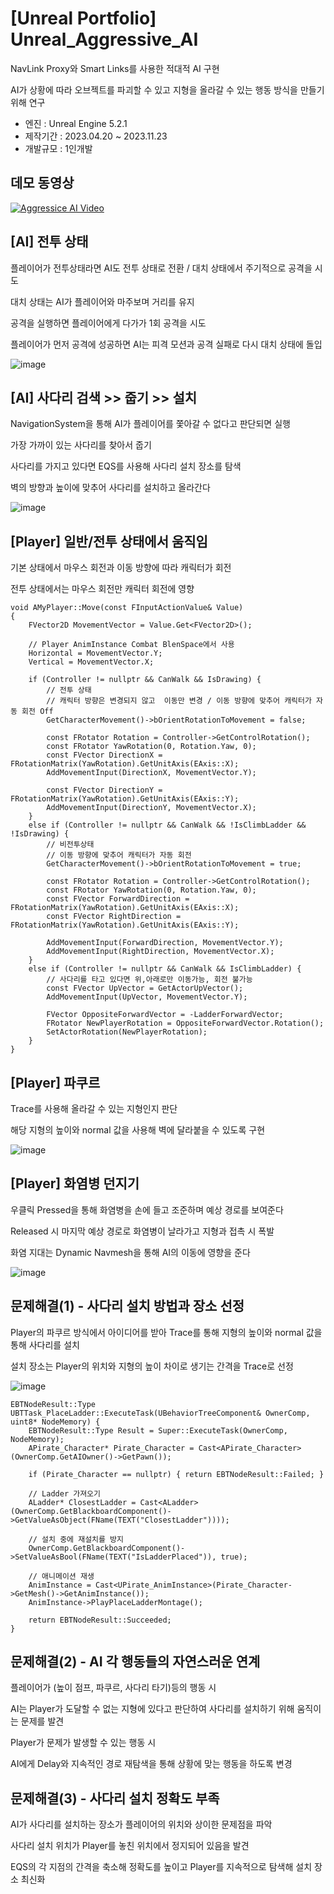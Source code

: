 # [Unreal Portfolio] Unreal_Aggressive_AI

NavLink Proxy와 Smart Links를 사용한 적대적 AI 구현

AI가 상황에 따라 오브젝트를 파괴할 수 있고 지형을 올라갈 수 있는 행동 방식을 만들기 위해 연구


 - 엔진 : Unreal Engine 5.2.1
 - 제작기간 : 2023.04.20 ~ 2023.11.23 
 - 개발규모 : 1인개발


## 데모 동영상

[![Aggressice AI Video](https://i9.ytimg.com/vi/YzTrpclK-2Y/mqdefault.jpg?sqp=CIj0hawG-oaymwEmCMACELQB8quKqQMa8AEB-AHUBoAC4AOKAgwIABABGHIgUyg6MA8=&rs=AOn4CLBzaqi5asuORTOn3nB5I9W0TeD-vw)](https://youtu.be/YzTrpclK-2Y)


## [AI] 전투 상태

플레이어가 전투상태라면 AI도 전투 상태로 전환 / 대치 상태에서 주기적으로 공격을 시도

대치 상태는 AI가 플레이어와 마주보며 거리를 유지

공격을 실행하면 플레이어에게 다가가 1회 공격을 시도

플레이어가 먼저 공격에 성공하면 AI는 피격 모션과 공격 실패로 다시 대치 상태에 돌입

![image](https://github.com/snujing/Unreal_Aggressive_AI/assets/57716676/4efe5529-395c-47bc-8d3c-cb6a25a2410d)





## [AI] 사다리 검색 >> 줍기 >> 설치

NavigationSystem을 통해 AI가 플레이어를 쫓아갈 수 없다고 판단되면 실행

가장 가까이 있는 사다리를 찾아서 줍기

사다리를 가지고 있다면 EQS를 사용해 사다리 설치 장소를 탐색

벽의 방향과 높이에 맞추어 사다리를 설치하고 올라간다

![image](https://github.com/snujing/Unreal_Aggressive_AI/assets/57716676/2dc8c5cb-463c-428e-a49d-8111f6226ace)



## [Player] 일반/전투 상태에서 움직임

기본 상태에서 마우스 회전과 이동 방향에 따라 캐릭터가 회전

전투 상태에서는 마우스 회전만 캐릭터 회전에 영향

```
void AMyPlayer::Move(const FInputActionValue& Value)
{
	FVector2D MovementVector = Value.Get<FVector2D>();

	// Player AnimInstance Combat BlenSpace에서 사용
	Horizontal = MovementVector.Y;
	Vertical = MovementVector.X;

	if (Controller != nullptr && CanWalk && IsDrawing) {
		// 전투 상태
		// 캐릭터 방향은 변경되지 않고  이동만 변경 / 이동 방향에 맞추어 캐릭터가 자동 회전 Off
		GetCharacterMovement()->bOrientRotationToMovement = false;

		const FRotator Rotation = Controller->GetControlRotation();
		const FRotator YawRotation(0, Rotation.Yaw, 0);
		const FVector DirectionX = FRotationMatrix(YawRotation).GetUnitAxis(EAxis::X);
		AddMovementInput(DirectionX, MovementVector.Y);

		const FVector DirectionY = FRotationMatrix(YawRotation).GetUnitAxis(EAxis::Y);
		AddMovementInput(DirectionY, MovementVector.X);
	}
	else if (Controller != nullptr && CanWalk && !IsClimbLadder && !IsDrawing) {
		// 비전투상태
		// 이동 방향에 맞추어 캐릭터가 자동 회전
		GetCharacterMovement()->bOrientRotationToMovement = true;

		const FRotator Rotation = Controller->GetControlRotation();
		const FRotator YawRotation(0, Rotation.Yaw, 0);
		const FVector ForwardDirection = FRotationMatrix(YawRotation).GetUnitAxis(EAxis::X);
		const FVector RightDirection = FRotationMatrix(YawRotation).GetUnitAxis(EAxis::Y);

		AddMovementInput(ForwardDirection, MovementVector.Y);
		AddMovementInput(RightDirection, MovementVector.X);
	}
	else if (Controller != nullptr && CanWalk && IsClimbLadder) {
		// 사다리를 타고 있다면 위,아래로만 이동가능, 회전 불가능
		const FVector UpVector = GetActorUpVector();
		AddMovementInput(UpVector, MovementVector.Y);

		FVector OppositeForwardVector = -LadderForwardVector;
		FRotator NewPlayerRotation = OppositeForwardVector.Rotation();
		SetActorRotation(NewPlayerRotation);
	}
}

```



## [Player] 파쿠르

Trace를 사용해 올라갈 수 있는 지형인지 판단

해당 지형의 높이와 normal 값을 사용해 벽에 달라붙을 수 있도록 구현

![image](https://github.com/snujing/Unreal_Aggressive_AI/assets/57716676/9465530d-07e9-4de8-9545-e5e1b1f4c20c)



## [Player] 화염병 던지기

우클릭 Pressed을 통해 화염병을 손에 들고 조준하며 예상 경로를 보여준다

Released 시 마지막 예상 경로로 화염병이 날라가고 지형과 접촉 시 폭발

화염 지대는 Dynamic Navmesh을 통해 AI의 이동에 영향을 준다

![image](https://github.com/snujing/Unreal_Aggressive_AI/assets/57716676/d3c71d6f-d211-4565-95af-563b92e68fd3)




## 문제해결(1) - 사다리 설치 방법과 장소 선정

Player의 파쿠르 방식에서 아이디어를 받아 Trace를 통해 지형의 높이와 normal 값을 통해 사다리를 설치

설치 장소는 Player의 위치와 지형의 높이 차이로 생기는 간격을 Trace로 선정 

![image](https://github.com/snujing/Unreal_Aggressive_AI/assets/57716676/eb9f1500-af13-4280-956c-c9b5cbde87ef)

```
EBTNodeResult::Type UBTTask_PlaceLadder::ExecuteTask(UBehaviorTreeComponent& OwnerComp, uint8* NodeMemory) {
	EBTNodeResult::Type Result = Super::ExecuteTask(OwnerComp, NodeMemory);
	APirate_Character* Pirate_Character = Cast<APirate_Character>(OwnerComp.GetAIOwner()->GetPawn());

	if (Pirate_Character == nullptr) { return EBTNodeResult::Failed; }

	// Ladder 가져오기
	ALadder* ClosestLadder = Cast<ALadder>(OwnerComp.GetBlackboardComponent()->GetValueAsObject(FName(TEXT("ClosestLadder"))));
  
	// 설치 중에 재설치를 방지
	OwnerComp.GetBlackboardComponent()->SetValueAsBool(FName(TEXT("IsLadderPlaced")), true);
        
	// 애니메이션 재생
	AnimInstance = Cast<UPirate_AnimInstance>(Pirate_Character->GetMesh()->GetAnimInstance());
	AnimInstance->PlayPlaceLadderMontage();

	return EBTNodeResult::Succeeded;
}
```



## 문제해결(2) - AI 각 행동들의 자연스러운 연계

플레이어가 (높이 점프, 파쿠르, 사다리 타기)등의 행동 시

AI는 Player가 도달할 수 없는 지형에 있다고 판단하여 사다리를 설치하기 위해 움직이는 문제를 발견

Player가 문제가 발생할 수 있는 행동 시 

AI에게 Delay와 지속적인 경로 재탐색을 통해 상황에 맞는 행동을 하도록 변경





## 문제해결(3) - 사다리 설치 정확도 부족

AI가 사다리를 설치하는 장소가 플레이어의 위치와 상이한 문제점을 파악

사다리 설치 위치가 Player를 놓친 위치에서 정지되어 있음을 발견

EQS의 각 지점의 간격을 축소해 정확도를 높이고 Player를 지속적으로 탐색해 설치 장소 최신화













